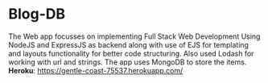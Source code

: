 # Blog-DB

The Web app focusses on implementing Full Stack Web Development Using NodeJS and ExpressJS as backend along with use of EJS for templating and layouts functionality for better code structuring. Also used Lodash for working with url and strings.
The app uses MongoDB to store the items.
<br>
<b>Heroku</b>: https://gentle-coast-75537.herokuapp.com/

